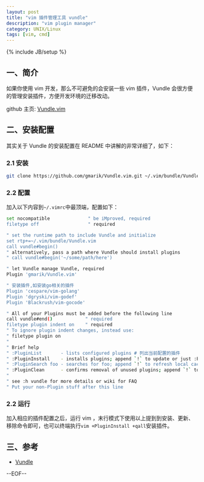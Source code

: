 ```yaml
---
layout: post
title: "vim 插件管理工具 vundle"
description: "vim plugin manager"
category: UNIX/Linux
tags: [vim, cmd]
---
```

{% include JB/setup %}

## 一、简介

如果你使用 vim 开发，那么不可避免的会安装一些 vim 插件，Vundle 会很方便的管理安装插件，方便开发环境的迁移改动。

github 主页: [Vundle.vim](https://github.com/gmarik/Vundle.vim)

## 二、安装配置

其实关于 Vundle 的安装配置在 README 中讲解的非常详细了，如下：

### 2.1 安装

``` bash
git clone https://github.com/gmarik/Vundle.vim.git ~/.vim/bundle/Vundle.vim
```

### 2.2 配置

加入以下内容到`~/.vimrc`中最顶端，配置如下：

``` bash
set nocompatible              " be iMproved, required
filetype off                  " required

" set the runtime path to include Vundle and initialize
set rtp+=~/.vim/bundle/Vundle.vim
call vundle#begin()
" alternatively, pass a path where Vundle should install plugins
" call vundle#begin('~/some/path/here')

" let Vundle manage Vundle, required
Plugin 'gmarik/Vundle.vim'

" 安装插件,如安装go相关的插件
Plugin 'cespare/vim-golang'
Plugin 'dgryski/vim-godef'
Plugin 'Blackrush/vim-gocode'

" All of your Plugins must be added before the following line
call vundle#end()            " required
filetype plugin indent on    " required
" To ignore plugin indent changes, instead use:
" filetype plugin on
"
" Brief help
" :PluginList       - lists configured plugins # 列出当前配置的插件
" :PluginInstall    - installs plugins; append `!` to update or just :PluginUpdate # 安装和更新插件
" :PluginSearch foo - searches for foo; append `!` to refresh local cache # 搜索github可用插件
" :PluginClean      - confirms removal of unused plugins; append `!` to auto-approve removal # 清理插件，追加!表示自动确认清除
"
" see :h vundle for more details or wiki for FAQ
" Put your non-Plugin stuff after this line
```

### 2.2 运行

加入相应的插件配置之后，运行 vim ，末行模式下使用以上提到到安装、更新、移除命令即可，也可以终端执行`vim +PluginInstall +qall`安装插件。

## 三、参考

* [Vundle](https://github.com/gmarik/Vundle.vim)

--EOF--
